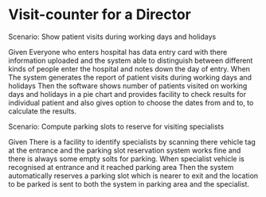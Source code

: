 # Visit-counter for a Director

Scenario: Show patient visits during working days and holidays

  Given Everyone who enters hospital has data entry card with
        there information uploaded and the system able to distinguish
        between different kinds of people enter the hospital and
        notes down the day of entry.
  When The system generates the report of patient visits
       during working days and holidays
  Then the software shows number of patients visited on working days
       and holidays in a pie chart and provides facility to check
       results for individual patient and also gives option to choose
       the dates from and to, to calculate the results.

Scenario: Compute parking slots to reserve for visiting specialists

  Given There is a facility to identify specialists by scanning there
        vehicle tag at the entrance and the parking slot reservation
        system works fine and there is always some empty solts for
        parking.
  When specialist vehicle is recognised at entrance and it reached
       parking area
  Then the system automatically reserves a parking slot which is nearer
       to exit and the location to be parked is sent to both the system
       in parking area and the specialist.
